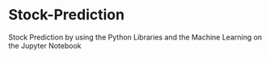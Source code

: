 # Stock-Prediction
Stock Prediction by using the Python Libraries and the Machine Learning on the Jupyter Notebook
